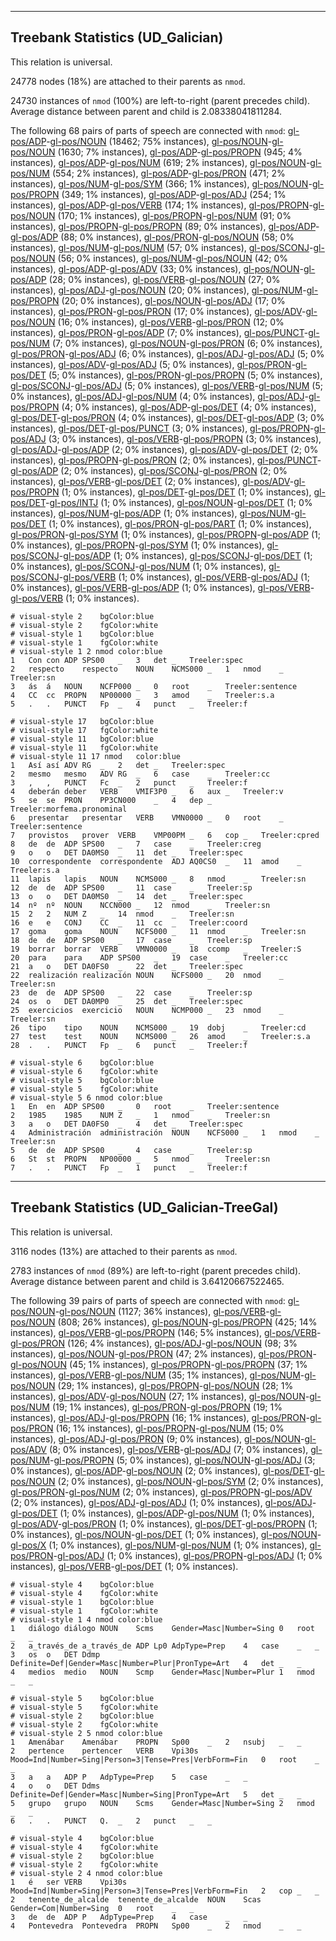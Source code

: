 

--------------------------------------------------------------------------------

## Treebank Statistics (UD_Galician)

This relation is universal.

24778 nodes (18%) are attached to their parents as `nmod`.

24730 instances of `nmod` (100%) are left-to-right (parent precedes child).
Average distance between parent and child is 2.08338041811284.

The following 68 pairs of parts of speech are connected with `nmod`: [gl-pos/ADP]()-[gl-pos/NOUN]() (18462; 75% instances), [gl-pos/NOUN]()-[gl-pos/NOUN]() (1630; 7% instances), [gl-pos/ADP]()-[gl-pos/PROPN]() (945; 4% instances), [gl-pos/ADP]()-[gl-pos/NUM]() (619; 2% instances), [gl-pos/NOUN]()-[gl-pos/NUM]() (554; 2% instances), [gl-pos/ADP]()-[gl-pos/PRON]() (471; 2% instances), [gl-pos/NUM]()-[gl-pos/SYM]() (366; 1% instances), [gl-pos/NOUN]()-[gl-pos/PROPN]() (349; 1% instances), [gl-pos/ADP]()-[gl-pos/ADJ]() (254; 1% instances), [gl-pos/ADP]()-[gl-pos/VERB]() (174; 1% instances), [gl-pos/PROPN]()-[gl-pos/NOUN]() (170; 1% instances), [gl-pos/PROPN]()-[gl-pos/NUM]() (91; 0% instances), [gl-pos/PROPN]()-[gl-pos/PROPN]() (89; 0% instances), [gl-pos/ADP]()-[gl-pos/ADP]() (88; 0% instances), [gl-pos/PRON]()-[gl-pos/NOUN]() (58; 0% instances), [gl-pos/NUM]()-[gl-pos/NUM]() (57; 0% instances), [gl-pos/SCONJ]()-[gl-pos/NOUN]() (56; 0% instances), [gl-pos/NUM]()-[gl-pos/NOUN]() (42; 0% instances), [gl-pos/ADP]()-[gl-pos/ADV]() (33; 0% instances), [gl-pos/NOUN]()-[gl-pos/ADP]() (28; 0% instances), [gl-pos/VERB]()-[gl-pos/NOUN]() (27; 0% instances), [gl-pos/ADJ]()-[gl-pos/NOUN]() (20; 0% instances), [gl-pos/NUM]()-[gl-pos/PROPN]() (20; 0% instances), [gl-pos/NOUN]()-[gl-pos/ADJ]() (17; 0% instances), [gl-pos/PRON]()-[gl-pos/PRON]() (17; 0% instances), [gl-pos/ADV]()-[gl-pos/NOUN]() (16; 0% instances), [gl-pos/VERB]()-[gl-pos/PRON]() (12; 0% instances), [gl-pos/PRON]()-[gl-pos/ADP]() (7; 0% instances), [gl-pos/PUNCT]()-[gl-pos/NUM]() (7; 0% instances), [gl-pos/NOUN]()-[gl-pos/PRON]() (6; 0% instances), [gl-pos/PRON]()-[gl-pos/ADJ]() (6; 0% instances), [gl-pos/ADJ]()-[gl-pos/ADJ]() (5; 0% instances), [gl-pos/ADV]()-[gl-pos/ADJ]() (5; 0% instances), [gl-pos/PRON]()-[gl-pos/DET]() (5; 0% instances), [gl-pos/PRON]()-[gl-pos/PROPN]() (5; 0% instances), [gl-pos/SCONJ]()-[gl-pos/ADJ]() (5; 0% instances), [gl-pos/VERB]()-[gl-pos/NUM]() (5; 0% instances), [gl-pos/ADJ]()-[gl-pos/NUM]() (4; 0% instances), [gl-pos/ADJ]()-[gl-pos/PROPN]() (4; 0% instances), [gl-pos/ADP]()-[gl-pos/DET]() (4; 0% instances), [gl-pos/DET]()-[gl-pos/PRON]() (4; 0% instances), [gl-pos/DET]()-[gl-pos/ADP]() (3; 0% instances), [gl-pos/DET]()-[gl-pos/PUNCT]() (3; 0% instances), [gl-pos/PROPN]()-[gl-pos/ADJ]() (3; 0% instances), [gl-pos/VERB]()-[gl-pos/PROPN]() (3; 0% instances), [gl-pos/ADJ]()-[gl-pos/ADP]() (2; 0% instances), [gl-pos/ADV]()-[gl-pos/DET]() (2; 0% instances), [gl-pos/PROPN]()-[gl-pos/PRON]() (2; 0% instances), [gl-pos/PUNCT]()-[gl-pos/ADP]() (2; 0% instances), [gl-pos/SCONJ]()-[gl-pos/PRON]() (2; 0% instances), [gl-pos/VERB]()-[gl-pos/DET]() (2; 0% instances), [gl-pos/ADV]()-[gl-pos/PROPN]() (1; 0% instances), [gl-pos/DET]()-[gl-pos/DET]() (1; 0% instances), [gl-pos/DET]()-[gl-pos/INTJ]() (1; 0% instances), [gl-pos/NOUN]()-[gl-pos/DET]() (1; 0% instances), [gl-pos/NUM]()-[gl-pos/ADP]() (1; 0% instances), [gl-pos/NUM]()-[gl-pos/DET]() (1; 0% instances), [gl-pos/PRON]()-[gl-pos/PART]() (1; 0% instances), [gl-pos/PRON]()-[gl-pos/SYM]() (1; 0% instances), [gl-pos/PROPN]()-[gl-pos/ADP]() (1; 0% instances), [gl-pos/PROPN]()-[gl-pos/SYM]() (1; 0% instances), [gl-pos/SCONJ]()-[gl-pos/ADP]() (1; 0% instances), [gl-pos/SCONJ]()-[gl-pos/DET]() (1; 0% instances), [gl-pos/SCONJ]()-[gl-pos/NUM]() (1; 0% instances), [gl-pos/SCONJ]()-[gl-pos/VERB]() (1; 0% instances), [gl-pos/VERB]()-[gl-pos/ADJ]() (1; 0% instances), [gl-pos/VERB]()-[gl-pos/ADP]() (1; 0% instances), [gl-pos/VERB]()-[gl-pos/VERB]() (1; 0% instances).


~~~ conllu
# visual-style 2	bgColor:blue
# visual-style 2	fgColor:white
# visual-style 1	bgColor:blue
# visual-style 1	fgColor:white
# visual-style 1 2 nmod	color:blue
1	Con	con	ADP	SPS00	_	3	det	_	Treeler:spec
2	respecto	respecto	NOUN	NCMS000	_	1	nmod	_	Treeler:sn
3	ás	á	NOUN	NCFP000	_	0	root	_	Treeler:sentence
4	CC	cc	PROPN	NP00000	_	3	amod	_	Treeler:s.a
5	.	.	PUNCT	Fp	_	4	punct	_	Treeler:f

~~~


~~~ conllu
# visual-style 17	bgColor:blue
# visual-style 17	fgColor:white
# visual-style 11	bgColor:blue
# visual-style 11	fgColor:white
# visual-style 11 17 nmod	color:blue
1	Así	así	ADV	RG	_	2	det	_	Treeler:spec
2	mesmo	mesmo	ADV	RG	_	6	case	_	Treeler:cc
3	,	,	PUNCT	Fc	_	2	punct	_	Treeler:f
4	deberán	deber	VERB	VMIF3P0	_	6	aux	_	Treeler:v
5	se	se	PRON	PP3CN000	_	4	dep	_	Treeler:morfema.pronominal
6	presentar	presentar	VERB	VMN0000	_	0	root	_	Treeler:sentence
7	provistos	prover	VERB	VMP00PM	_	6	cop	_	Treeler:cpred
8	de	de	ADP	SPS00	_	7	case	_	Treeler:creg
9	o	o	DET	DA0MS0	_	11	det	_	Treeler:spec
10	correspondente	correspondente	ADJ	AQ0CS0	_	11	amod	_	Treeler:s.a
11	lapis	lapis	NOUN	NCMS000	_	8	nmod	_	Treeler:sn
12	de	de	ADP	SPS00	_	11	case	_	Treeler:sp
13	o	o	DET	DA0MS0	_	14	det	_	Treeler:spec
14	nº	nº	NOUN	NCCN000	_	12	nmod	_	Treeler:sn
15	2	2	NUM	Z	_	14	nmod	_	Treeler:sn
16	e	e	CONJ	CC	_	11	cc	_	Treeler:coord
17	goma	goma	NOUN	NCFS000	_	11	nmod	_	Treeler:sn
18	de	de	ADP	SPS00	_	17	case	_	Treeler:sp
19	borrar	borrar	VERB	VMN0000	_	18	ccomp	_	Treeler:S
20	para	para	ADP	SPS00	_	19	case	_	Treeler:cc
21	a	o	DET	DA0FS0	_	22	det	_	Treeler:spec
22	realización	realización	NOUN	NCFS000	_	20	nmod	_	Treeler:sn
23	de	de	ADP	SPS00	_	22	case	_	Treeler:sp
24	os	o	DET	DA0MP0	_	25	det	_	Treeler:spec
25	exercicios	exercicio	NOUN	NCMP000	_	23	nmod	_	Treeler:sn
26	tipo	tipo	NOUN	NCMS000	_	19	dobj	_	Treeler:cd
27	test	test	NOUN	NCMS000	_	26	amod	_	Treeler:s.a
28	.	.	PUNCT	Fp	_	6	punct	_	Treeler:f

~~~


~~~ conllu
# visual-style 6	bgColor:blue
# visual-style 6	fgColor:white
# visual-style 5	bgColor:blue
# visual-style 5	fgColor:white
# visual-style 5 6 nmod	color:blue
1	En	en	ADP	SPS00	_	0	root	_	Treeler:sentence
2	1985	1985	NUM	Z	_	1	nmod	_	Treeler:sn
3	a	o	DET	DA0FS0	_	4	det	_	Treeler:spec
4	Administración	administración	NOUN	NCFS000	_	1	nmod	_	Treeler:sn
5	de	de	ADP	SPS00	_	4	case	_	Treeler:sp
6	St	st	PROPN	NP00000	_	5	nmod	_	Treeler:sn
7	.	.	PUNCT	Fp	_	1	punct	_	Treeler:f

~~~




--------------------------------------------------------------------------------

## Treebank Statistics (UD_Galician-TreeGal)

This relation is universal.

3116 nodes (13%) are attached to their parents as `nmod`.

2783 instances of `nmod` (89%) are left-to-right (parent precedes child).
Average distance between parent and child is 3.64120667522465.

The following 39 pairs of parts of speech are connected with `nmod`: [gl-pos/NOUN]()-[gl-pos/NOUN]() (1127; 36% instances), [gl-pos/VERB]()-[gl-pos/NOUN]() (808; 26% instances), [gl-pos/NOUN]()-[gl-pos/PROPN]() (425; 14% instances), [gl-pos/VERB]()-[gl-pos/PROPN]() (146; 5% instances), [gl-pos/VERB]()-[gl-pos/PRON]() (126; 4% instances), [gl-pos/ADJ]()-[gl-pos/NOUN]() (98; 3% instances), [gl-pos/NOUN]()-[gl-pos/PRON]() (47; 2% instances), [gl-pos/PRON]()-[gl-pos/NOUN]() (45; 1% instances), [gl-pos/PROPN]()-[gl-pos/PROPN]() (37; 1% instances), [gl-pos/VERB]()-[gl-pos/NUM]() (35; 1% instances), [gl-pos/NUM]()-[gl-pos/NOUN]() (29; 1% instances), [gl-pos/PROPN]()-[gl-pos/NOUN]() (28; 1% instances), [gl-pos/ADV]()-[gl-pos/NOUN]() (27; 1% instances), [gl-pos/NOUN]()-[gl-pos/NUM]() (19; 1% instances), [gl-pos/PRON]()-[gl-pos/PROPN]() (19; 1% instances), [gl-pos/ADJ]()-[gl-pos/PROPN]() (16; 1% instances), [gl-pos/PRON]()-[gl-pos/PRON]() (16; 1% instances), [gl-pos/PROPN]()-[gl-pos/NUM]() (15; 0% instances), [gl-pos/ADJ]()-[gl-pos/PRON]() (9; 0% instances), [gl-pos/NOUN]()-[gl-pos/ADV]() (8; 0% instances), [gl-pos/VERB]()-[gl-pos/ADJ]() (7; 0% instances), [gl-pos/NUM]()-[gl-pos/PROPN]() (5; 0% instances), [gl-pos/NOUN]()-[gl-pos/ADJ]() (3; 0% instances), [gl-pos/ADP]()-[gl-pos/NOUN]() (2; 0% instances), [gl-pos/DET]()-[gl-pos/NOUN]() (2; 0% instances), [gl-pos/NOUN]()-[gl-pos/SYM]() (2; 0% instances), [gl-pos/PRON]()-[gl-pos/NUM]() (2; 0% instances), [gl-pos/PROPN]()-[gl-pos/ADV]() (2; 0% instances), [gl-pos/ADJ]()-[gl-pos/ADJ]() (1; 0% instances), [gl-pos/ADJ]()-[gl-pos/DET]() (1; 0% instances), [gl-pos/ADP]()-[gl-pos/NUM]() (1; 0% instances), [gl-pos/ADV]()-[gl-pos/PRON]() (1; 0% instances), [gl-pos/DET]()-[gl-pos/PROPN]() (1; 0% instances), [gl-pos/NOUN]()-[gl-pos/DET]() (1; 0% instances), [gl-pos/NOUN]()-[gl-pos/X]() (1; 0% instances), [gl-pos/NUM]()-[gl-pos/NUM]() (1; 0% instances), [gl-pos/PRON]()-[gl-pos/ADJ]() (1; 0% instances), [gl-pos/PROPN]()-[gl-pos/ADJ]() (1; 0% instances), [gl-pos/VERB]()-[gl-pos/DET]() (1; 0% instances).


~~~ conllu
# visual-style 4	bgColor:blue
# visual-style 4	fgColor:white
# visual-style 1	bgColor:blue
# visual-style 1	fgColor:white
# visual-style 1 4 nmod	color:blue
1	diálogo	diálogo	NOUN	Scms	Gender=Masc|Number=Sing	0	root	_	_
2	a_través_de	a_través_de	ADP	Lp0	AdpType=Prep	4	case	_	_
3	os	o	DET	Ddmp	Definite=Def|Gender=Masc|Number=Plur|PronType=Art	4	det	_	_
4	medios	medio	NOUN	Scmp	Gender=Masc|Number=Plur	1	nmod	_	_

~~~


~~~ conllu
# visual-style 5	bgColor:blue
# visual-style 5	fgColor:white
# visual-style 2	bgColor:blue
# visual-style 2	fgColor:white
# visual-style 2 5 nmod	color:blue
1	Amenábar	Amenábar	PROPN	Sp00	_	2	nsubj	_	_
2	pertence	pertencer	VERB	Vpi30s	Mood=Ind|Number=Sing|Person=3|Tense=Pres|VerbForm=Fin	0	root	_	_
3	a	a	ADP	P	AdpType=Prep	5	case	_	_
4	o	o	DET	Ddms	Definite=Def|Gender=Masc|Number=Sing|PronType=Art	5	det	_	_
5	grupo	grupo	NOUN	Scms	Gender=Masc|Number=Sing	2	nmod	_	_
6	.	.	PUNCT	Q.	_	2	punct	_	_

~~~


~~~ conllu
# visual-style 4	bgColor:blue
# visual-style 4	fgColor:white
# visual-style 2	bgColor:blue
# visual-style 2	fgColor:white
# visual-style 2 4 nmod	color:blue
1	é	ser	VERB	Vpi30s	Mood=Ind|Number=Sing|Person=3|Tense=Pres|VerbForm=Fin	2	cop	_	_
2	tenente_de_alcalde	tenente_de_alcalde	NOUN	Scas	Gender=Com|Number=Sing	0	root	_	_
3	de	de	ADP	P	AdpType=Prep	4	case	_	_
4	Pontevedra	Pontevedra	PROPN	Sp00	_	2	nmod	_	_

~~~


